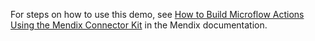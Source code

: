For steps on how to use this demo, see [How to Build Microflow Actions Using the Mendix Connector Kit](https://docs.mendix.com/howto/extensibility/howto-connector-kit) in the Mendix documentation.
